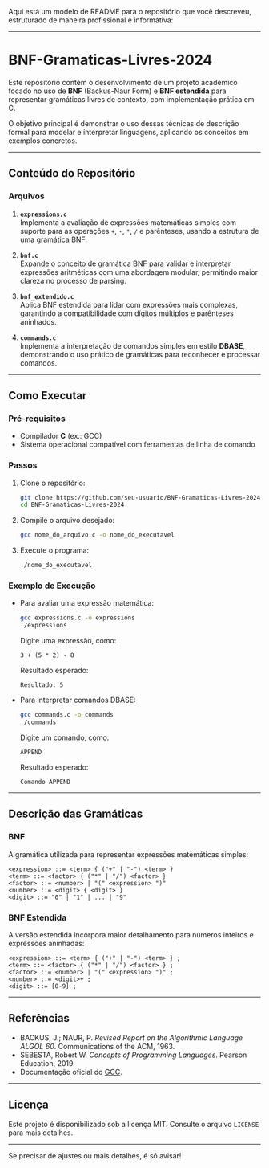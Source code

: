 Aqui está um modelo de README para o repositório que você descreveu, estruturado de maneira profissional e informativa:

---

# **BNF-Gramaticas-Livres-2024**

Este repositório contém o desenvolvimento de um projeto acadêmico focado no uso de **BNF** (Backus-Naur Form) e **BNF estendida** para representar gramáticas livres de contexto, com implementação prática em C.  

O objetivo principal é demonstrar o uso dessas técnicas de descrição formal para modelar e interpretar linguagens, aplicando os conceitos em exemplos concretos.

---

## **Conteúdo do Repositório**

### **Arquivos**
1. **`expressions.c`**  
   Implementa a avaliação de expressões matemáticas simples com suporte para as operações `+`, `-`, `*`, `/` e parênteses, usando a estrutura de uma gramática BNF.

2. **`bnf.c`**  
   Expande o conceito de gramática BNF para validar e interpretar expressões aritméticas com uma abordagem modular, permitindo maior clareza no processo de parsing.

3. **`bnf_extendido.c`**  
   Aplica BNF estendida para lidar com expressões mais complexas, garantindo a compatibilidade com dígitos múltiplos e parênteses aninhados.

4. **`commands.c`**  
   Implementa a interpretação de comandos simples em estilo **DBASE**, demonstrando o uso prático de gramáticas para reconhecer e processar comandos.

---

## **Como Executar**

### **Pré-requisitos**
- Compilador **C** (ex.: GCC)
- Sistema operacional compatível com ferramentas de linha de comando

### **Passos**
1. Clone o repositório:
   ```bash
   git clone https://github.com/seu-usuario/BNF-Gramaticas-Livres-2024.git
   cd BNF-Gramaticas-Livres-2024
   ```
2. Compile o arquivo desejado:
   ```bash
   gcc nome_do_arquivo.c -o nome_do_executavel
   ```
3. Execute o programa:
   ```bash
   ./nome_do_executavel
   ```

### **Exemplo de Execução**
- Para avaliar uma expressão matemática:
  ```bash
  gcc expressions.c -o expressions
  ./expressions
  ```
  Digite uma expressão, como:
  ```
  3 + (5 * 2) - 8
  ```
  Resultado esperado:
  ```
  Resultado: 5
  ```

- Para interpretar comandos DBASE:
  ```bash
  gcc commands.c -o commands
  ./commands
  ```
  Digite um comando, como:
  ```
  APPEND
  ```
  Resultado esperado:
  ```
  Comando APPEND
  ```

---

## **Descrição das Gramáticas**

### **BNF**
A gramática utilizada para representar expressões matemáticas simples:
```
<expression> ::= <term> { ("+" | "-") <term> }
<term> ::= <factor> { ("*" | "/") <factor> }
<factor> ::= <number> | "(" <expression> ")"
<number> ::= <digit> { <digit> }
<digit> ::= "0" | "1" | ... | "9"
```

### **BNF Estendida**
A versão estendida incorpora maior detalhamento para números inteiros e expressões aninhadas:
```
<expression> ::= <term> { ("+" | "-") <term> } ;
<term> ::= <factor> { ("*" | "/") <factor> } ;
<factor> ::= <number> | "(" <expression> ")" ;
<number> ::= <digit>+ ;
<digit> ::= [0-9] ;
```

---

## **Referências**
- BACKUS, J.; NAUR, P. *Revised Report on the Algorithmic Language ALGOL 60*. Communications of the ACM, 1963.  
- SEBESTA, Robert W. *Concepts of Programming Languages*. Pearson Education, 2019.  
- Documentação oficial do [GCC](https://gcc.gnu.org/).  

---

## **Licença**
Este projeto é disponibilizado sob a licença MIT. Consulte o arquivo `LICENSE` para mais detalhes.

---

Se precisar de ajustes ou mais detalhes, é só avisar!